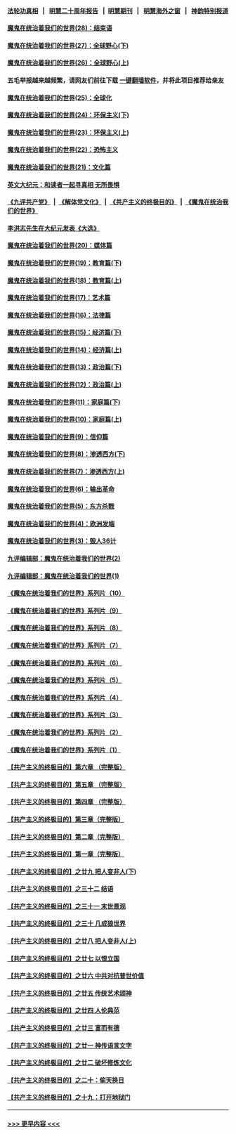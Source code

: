 #### [法轮功真相](https://github.com/gfw-breaker/truth/blob/master/README.md?t=0) &nbsp;&nbsp;|&nbsp;&nbsp; [明慧二十周年报告](https://github.com/gfw-breaker/mh-reports/blob/master/README.md?t=0) &nbsp;&nbsp;|&nbsp;&nbsp;[明慧期刊](https://github.com/gfw-breaker/mh-qikan) &nbsp;&nbsp;|&nbsp;&nbsp; [明慧海外之窗](https://github.com/gfw-breaker/mh-news/blob/master/README.md?t=0) &nbsp;&nbsp;|&nbsp;&nbsp; [神韵特别报道](https://github.com/gfw-breaker/mh-news/blob/master/shenyun.md?t=0)
#### [魔鬼在统治着我们的世界(28)：结束语](../pages/nsc422/n10936246.md?t=07121551) 
#### [魔鬼在统治着我们的世界(27)：全球野心(下)](../pages/nsc422/n10928319.md?t=07121551) 
#### [魔鬼在统治着我们的世界(26)：全球野心(上)](../pages/nsc422/n10900318.md?t=07121551) 
#### 五毛举报越来越频繁，请网友们前往下载 [一键翻墙软件](https://github.com/gfw-breaker/ssr-accounts)，并将此项目推荐给亲友
#### [魔鬼在统治着我们的世界(25)：全球化](../pages/nsc422/n10788205.md?t=07121551) 
#### [魔鬼在统治着我们的世界(24)：环保主义(下)](../pages/nsc422/n10695307.md?t=07121551) 
#### [魔鬼在统治着我们的世界(23)：环保主义(上)](../pages/nsc422/n10688613.md?t=07121551) 
#### [魔鬼在统治着我们的世界(22)：恐怖主义](../pages/nsc422/n10614727.md?t=07121551) 
#### [魔鬼在统治着我们的世界(21)：文化篇](../pages/nsc422/n10597706.md?t=07121551) 
#### [英文大纪元：和读者一起寻真相 无所畏惧](../pages/nsc422/n12542027.md?t=07121551) 
#### [《九评共产党》](https://github.com/begood0513/9ping.md/blob/master/README.md) &nbsp;|&nbsp; [《解体党文化》](../../../../jtdwh.md/blob/master/README.md)  &nbsp;|&nbsp; [《共产主义的终极目的》](../../../../gczydzjmd.md/blob/master/README.md) &nbsp;|&nbsp; [《魔鬼在统治我们的世界》](../../../../mgztzwmdsj.md/blob/master/README.md) 
#### [李洪志先生在大纪元发表《大选》](../pages/nsc422/n12534746.md?t=07121551) 
#### [魔鬼在统治着我们的世界(20)：媒体篇](../pages/nsc422/n10586579.md?t=07121551) 
#### [魔鬼在统治着我们的世界(19)：教育篇(下)](../pages/nsc422/n10564808.md?t=07121551) 
#### [魔鬼在统治着我们的世界(18)：教育篇(上)](../pages/nsc422/n10526970.md?t=07121551) 
#### [魔鬼在统治着我们的世界(17)：艺术篇](../pages/nsc422/n10499093.md?t=07121551) 
#### [魔鬼在统治着我们的世界(16)：法律篇](../pages/nsc422/n10485969.md?t=07121551) 
#### [魔鬼在统治着我们的世界(15)：经济篇(下)](../pages/nsc422/n10469975.md?t=07121551) 
#### [魔鬼在统治着我们的世界(14)：经济篇(上)](../pages/nsc422/n10457370.md?t=07121551) 
#### [魔鬼在统治着我们的世界(13)：政治篇(下)](../pages/nsc422/n10448270.md?t=07121551) 
#### [魔鬼在统治着我们的世界(12)：政治篇(上)](../pages/nsc422/n10444576.md?t=07121551) 
#### [魔鬼在统治着我们的世界(11)：家庭篇(下)](../pages/nsc422/n10440961.md?t=07121551) 
#### [魔鬼在统治着我们的世界(10)：家庭篇(上)](../pages/nsc422/n10435448.md?t=07121551) 
#### [魔鬼在统治着我们的世界(9)：信仰篇](../pages/nsc422/n10432159.md?t=07121551) 
#### [魔鬼在统治着我们的世界(8)：渗透西方(下)](../pages/nsc422/n10429603.md?t=07121551) 
#### [魔鬼在统治着我们的世界(7)：渗透西方(上)](../pages/nsc422/n10426013.md?t=07121551) 
#### [魔鬼在统治着我们的世界(6)：输出革命](../pages/nsc422/n10421536.md?t=07121551) 
#### [魔鬼在统治着我们的世界(5)：东方杀戮](../pages/nsc422/n10417707.md?t=07121551) 
#### [魔鬼在统治着我们的世界(4)：欧洲发端](../pages/nsc422/n10414890.md?t=07121551) 
#### [魔鬼在统治着我们的世界(3)：毁人36计](../pages/nsc422/n10411583.md?t=07121551) 
#### [九评编辑部：魔鬼在统治着我们的世界(2)](../pages/nsc422/n10410036.md?t=07121551) 
#### [九评编辑部：魔鬼在统治着我们的世界(1)](../pages/nsc422/n10406825.md?t=07121551) 
#### [《魔鬼在统治着我们的世界》系列片（10）](../pages/nsc422/n12292670.md?t=07121551) 
#### [《魔鬼在统治着我们的世界》系列片（9）](../pages/nsc422/n12290859.md?t=07121551) 
#### [《魔鬼在统治着我们的世界》系列片（8）](../pages/nsc422/n12287445.md?t=07121551) 
#### [《魔鬼在统治着我们的世界》系列片（7）](../pages/nsc422/n12283425.md?t=07121551) 
#### [《魔鬼在统治着我们的世界》系列片（6）](../pages/nsc422/n12282314.md?t=07121551) 
#### [《魔鬼在统治着我们的世界》系列片（5）](../pages/nsc422/n12281419.md?t=07121551) 
#### [《魔鬼在统治着我们的世界》系列片（4）](../pages/nsc422/n12274024.md?t=07121551) 
#### [《魔鬼在统治着我们的世界》系列片（3）](../pages/nsc422/n12271322.md?t=07121551) 
#### [《魔鬼在统治着我们的世界》系列片（2）](../pages/nsc422/n12269049.md?t=07121551) 
#### [《魔鬼在统治着我们的世界》系列片（1）](../pages/nsc422/n12267575.md?t=07121551) 
#### [【共产主义的终极目的】第六章 （完整版）](../pages/nsc422/n11428913.md?t=07121551) 
#### [【共产主义的终极目的】第五章 （完整版）](../pages/nsc422/n11428912.md?t=07121551) 
#### [【共产主义的终极目的】第四章 （完整版）](../pages/nsc422/n11428907.md?t=07121551) 
#### [【共产主义的终极目的】第三章（完整版）](../pages/nsc422/n11428848.md?t=07121551) 
#### [【共产主义的终极目的】第二章（完整版）](../pages/nsc422/n11428831.md?t=07121551) 
#### [【共产主义的终极目的】第一章（完整版）](../pages/nsc422/n11417651.md?t=07121551) 
#### [【共产主义的终极目的】之廿九 把人变非人(下)](../pages/nsc422/n11344140.md?t=07121551) 
#### [【共产主义的终极目的】之三十二 结语](../pages/nsc422/n11360535.md?t=07121551) 
#### [【共产主义的终极目的】之三十一 末世景观](../pages/nsc422/n11351129.md?t=07121551) 
#### [【共产主义的终极目的】之三十 几成狼世界](../pages/nsc422/n11348280.md?t=07121551) 
#### [【共产主义的终极目的】之廿八 把人变非人(上)](../pages/nsc422/n11340492.md?t=07121551) 
#### [【共产主义的终极目的】之廿七 以恨立国](../pages/nsc422/n11336944.md?t=07121551) 
#### [【共产主义的终极目的】之廿六 中共对抗普世价值](../pages/nsc422/n11324785.md?t=07121551) 
#### [【共产主义的终极目的】之廿五 传统艺术颂神](../pages/nsc422/n11296396.md?t=07121551) 
#### [【共产主义的终极目的】之廿四 人伦典范](../pages/nsc422/n11296397.md?t=07121551) 
#### [【共产主义的终极目的】之廿三 富而有德](../pages/nsc422/n11283598.md?t=07121551) 
#### [【共产主义的终极目的】之廿一 神传语言文字](../pages/nsc422/n11263265.md?t=07121551) 
#### [【共产主义的终极目的】之廿二 破坏修炼文化](../pages/nsc422/n11245728.md?t=07121551) 
#### [【共产主义的终极目的】之二十：偷天换日](../pages/nsc422/n11238846.md?t=07121551) 
#### [【共产主义的终极目的】之十九：打开地狱门](../pages/nsc422/n11206376.md?t=07121551) 

----
#### [ >>> 更早内容 <<< ](../indexes/nsc422-earlier.md)
